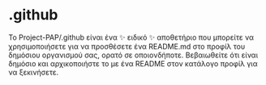 # .github
Το Project-PAP/.github είναι ένα ✨ ειδικό ✨ αποθετήριο που μπορείτε να χρησιμοποιήσετε για να προσθέσετε ένα README.md στο προφίλ του δημόσιου οργανισμού σας, ορατό σε οποιονδήποτε. Βεβαιωθείτε ότι είναι δημόσιο και αρχικοποιήστε το με ένα README στον κατάλογο προφίλ για να ξεκινήσετε.

